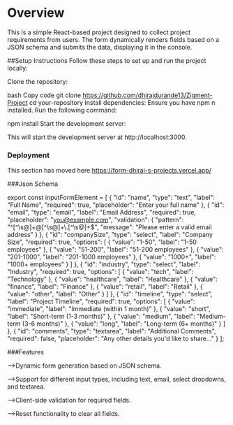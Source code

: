 # Overview

This is a simple React-based project designed to collect project requirements from users. The form dynamically renders fields based on a JSON schema and submits the data, displaying it in the console.



##Setup Instructions
Follow these steps to set up and run the project locally:

Clone the repository:

bash
Copy code
git clone https://github.com/dhirajdurande13/Zigment-Project
cd your-repository
Install dependencies: Ensure you have npm n installed. Run the following command:


npm install
Start the development server:


This will start the development server at http://localhost:3000.








### Deployment

This section has moved here:https://form-dhiraj-s-projects.vercel.app/


###Json Schema

export const inputFormElement = [
  {
    "id": "name",
    "type": "text",
    "label": "Full Name",
    "required": true,
    "placeholder": "Enter your full name"
  },
  {
    "id": "email",
    "type": "email",
    "label": "Email Address",
    "required": true,
    "placeholder": "you@example.com",
    "validation": {
      "pattern": "^[^\\s@]+@[^\\s@]+\\.[^\\s@]+$",
      "message": "Please enter a valid email address"
    }
  },
  {
    "id": "companySize",
    "type": "select",
    "label": "Company Size",
    "required": true,
    "options": [
      { "value": "1-50", "label": "1-50 employees" },
      { "value": "51-200", "label": "51-200 employees" },
      { "value": "201-1000", "label": "201-1000 employees" },
      { "value": "1000+", "label": "1000+ employees" }
    ]
  },
  {
    "id": "industry",
    "type": "select",
    "label": "Industry",
    "required": true,
    "options": [
      { "value": "tech", "label": "Technology" },
      { "value": "healthcare", "label": "Healthcare" },
      { "value": "finance", "label": "Finance" },
      { "value": "retail", "label": "Retail" },
      { "value": "other", "label": "Other" }
    ]
  },
  {
    "id": "timeline",
    "type": "select",
    "label": "Project Timeline",
    "required": true,
    "options": [
      { "value": "immediate", "label": "Immediate (within 1 month)" },
      { "value": "short", "label": "Short-term (1-3 months)" },
      { "value": "medium", "label": "Medium-term (3-6 months)" },
      { "value": "long", "label": "Long-term (6+ months)" }
    ]
  },
  {
    "id": "comments",
    "type": "textarea",
    "label": "Additional Comments",
    "required": false,
    "placeholder": "Any other details you'd like to share..."
  }
];



###Features

-->Dynamic form generation based on JSON schema.

-->Support for different input types, including text, email, select dropdowns, and textarea.

-->Client-side validation for required fields.

-->Reset functionality to clear all fields.





